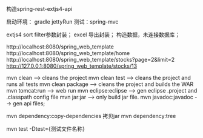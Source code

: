 构造spring-rest-extjs4-api

启动环境：
gradle jettyRun
测试：spring-mvc

extjs4 sort filter参数封装；
excel 导出封装；
构造数据，未连接数据库；

http://localhost:8080/spring_web_template
http://localhost:8080/spring_web_template/home
http://localhost:8080/spring_web_template/stocks?page=2&limit=2
http://127.0.0.1:8080/spring_web_template/stocks/13



mvn clean         		--> cleans the project
mvn clean test    		--> cleans the project and runs all tests
mvn clean package 		--> cleans the project and builds the WAR
mvn tomcat:run	 		--> web run
mvn eclipse:eclipse		--> gen eclipse .project and .classpath config file
mvn jar:jar				--> only build jar file.
mvn javadoc:javadoc     --> gen api files;

mvn dependency:copy-dependencies  拷贝jar
mvn dependency:tree

mvn test -Dtest={测试文件名称}


    
        

    